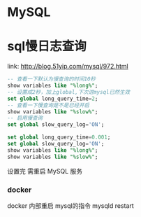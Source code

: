 
# MySQL

# sql慢日志查询
link: http://blog.51yip.com/mysql/972.html

```sql
-- 查看一下默认为慢查询的时间10秒
show variables like "%long%";
-- 设置成2秒，加上global,下次进mysql已然生效
set global long_query_time=2;
-- 查看一下慢查询是不是已经开启 
show variables like "%slow%";
-- 启用慢查询  
set global slow_query_log='ON'; 
```


```sql
set global long_query_time=0.001;
set global slow_query_log='ON';
show variables like "%long%";
show variables like "%slow%";
```

设置完 需重启 MySQL 服务


### docker
docker 内部重启 mysql的指令
mysqld restart